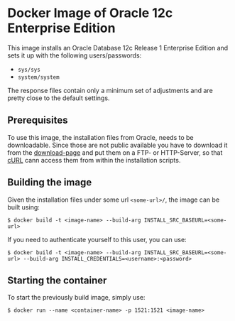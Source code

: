 # Docker Image of Oracle 12c Enterprise Edition
This image installs an Oracle Database 12c Release 1 Enterprise Edition and sets it up with the following users/passwords:

* `sys/sys`
* `system/system`

The response files contain only a minimum set of adjustments and are pretty close to the default settings.

## Prerequisites
To use this image, the installation files from Oracle, needs to be downloadable. Since those are not public available you have to download it from the [download-page](http://www.oracle.com/technetwork/database/enterprise-edition/downloads/database12c-linux-download-2240591.html) and put them on a FTP- or HTTP-Server, so that [cURL](https://curl.haxx.se) cann access them from within the installation scripts.

## Building the image
Given the installation files under some url `<some-url>/`, the image can be built using:

`$ docker build -t <image-name> --build-arg INSTALL_SRC_BASEURL=<some-url>`

If you need to authenticate yourself to this user, you can use:

`$ docker build -t <image-name> --build-arg INSTALL_SRC_BASEURL=<some-url> --build-arg INSTALL_CREDENTIALS=<username>:<password>`

## Starting the container
To start the previously build image, simply use:

`$ docker run --name <container-name> -p 1521:1521 <image-name>`
